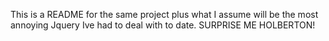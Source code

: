 This is a README for the same project plus what I assume will be the most annoying Jquery Ive had to 
deal with to date. SURPRISE ME HOLBERTON!
